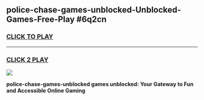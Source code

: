 
## police-chase-games-unblocked-Unblocked-Games-Free-Play #6q2cn
<h3>
<a href="https://us.freeplayer.one?title=police-chase-games-unblocked&ref=9M">CLICK TO PLAY</a></h3>
<hr>

<h3>
<a href="https://us.freeplayer.one?title=police-chase-games-unblocked&ref=9M">CLICK 2 PLAY</a>
  
</h3>

<a href="https://us.freeplayer.one?title=police-chase-games-unblocked&ref=9M"><img src="https://clearcache.store/games.png"></a>


**police-chase-games-unblocked games unblocked: Your Gateway to Fun and Accessible Online Gaming**
